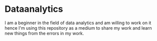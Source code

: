 # Dataanalytics
I am a beginner in the field of data analytics and am willing to work on it hence I'm using this repository as a medium to share my work and learn new things from the errors in my work.
